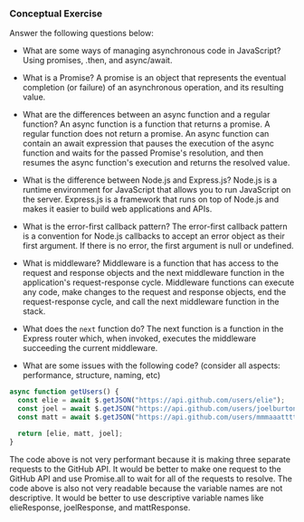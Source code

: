 ### Conceptual Exercise

Answer the following questions below:

- What are some ways of managing asynchronous code in JavaScript?
  Using promises, .then, and async/await.

- What is a Promise?
  A promise is an object that represents the eventual completion (or failure) of an asynchronous operation, and its resulting value.

- What are the differences between an async function and a regular function?
  An async function is a function that returns a promise. A regular function does not return a promise. An async function can contain an await expression that pauses the execution of the async function and waits for the passed Promise's resolution, and then resumes the async function's execution and returns the resolved value.

- What is the difference between Node.js and Express.js?
  Node.js is a runtime environment for JavaScript that allows you to run JavaScript on the server. Express.js is a framework that runs on top of Node.js and makes it easier to build web applications and APIs.

- What is the error-first callback pattern?
  The error-first callback pattern is a convention for Node.js callbacks to accept an error object as their first argument. If there is no error, the first argument is null or undefined.

- What is middleware?
  Middleware is a function that has access to the request and response objects and the next middleware function in the application's request-response cycle. Middleware functions can execute any code, make changes to the request and response objects, end the request-response cycle, and call the next middleware function in the stack.

- What does the `next` function do?
  The next function is a function in the Express router which, when invoked, executes the middleware succeeding the current middleware.

- What are some issues with the following code? (consider all aspects: performance, structure, naming, etc)

```js
async function getUsers() {
  const elie = await $.getJSON("https://api.github.com/users/elie");
  const joel = await $.getJSON("https://api.github.com/users/joelburton");
  const matt = await $.getJSON("https://api.github.com/users/mmmaaatttttt");

  return [elie, matt, joel];
}
```

The code above is not very performant because it is making three separate requests to the GitHub API. It would be better to make one request to the GitHub API and use Promise.all to wait for all of the requests to resolve. The code above is also not very readable because the variable names are not descriptive. It would be better to use descriptive variable names like elieResponse, joelResponse, and mattResponse.
